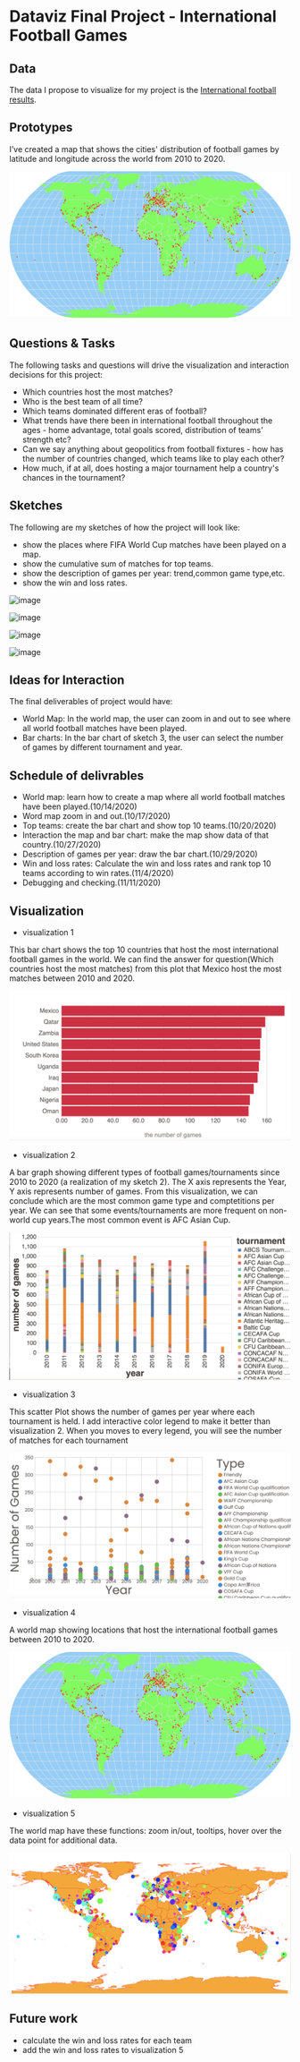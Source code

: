# Dataviz Final Project - International Football Games

## Data

The data I propose to visualize for my project is the [International football results](https://www.kaggle.com/martj42/international-football-results-from-1872-to-2017).


## Prototypes


I’ve created a map that shows the cities' distribution of football games by latitude and longitude across the world from 2010 to 2020. 

[![image](https://github.com/lynz09/dataviz-project/blob/master/image/map1.png)](https://vizhub.com/lynz09/2e0b2da3c6db4d70b40fe91c16a1897c)


## Questions & Tasks

The following tasks and questions will drive the visualization and interaction decisions for this project:

* Which countries host the most matches?
* Who is the best team of all time?
* Which teams dominated different eras of football?
* What trends have there been in international football throughout the ages - home advantage, total goals scored, distribution of teams' strength etc?
* Can we say anything about geopolitics from football fixtures - how has the number of countries changed, which teams like to play each other?
* How much, if at all, does hosting a major tournament help a country's chances in the tournament?

## Sketches

The following are my sketches of how the project will look like:

* show the places where FIFA World Cup matches have been played on a map.
* show the cumulative sum of matches for top teams.
* show the description of games per year: trend,common game type,etc.
* show the win and loss rates.


![image](https://github.com/lynz09/dataviz-project-proposal/blob/master/image/Screen%20Shot%202020-10-07%20at%209.58.01%20PM.png)

![image](https://github.com/lynz09/dataviz-project-proposal/blob/master/image/Screen%20Shot%202020-09-30%20at%2011.44.29%20PM.png)

![image](https://github.com/lynz09/dataviz-project-proposal/blob/master/image/Screen%20Shot%202020-09-30%20at%2011.44.54%20PM.png)

![image](https://github.com/lynz09/dataviz-project-proposal/blob/master/image/Screen%20Shot%202020-09-30%20at%2011.45.00%20PM.png)

## Ideas for Interaction

The final deliverables of project would have:

* World Map: In the world map, the user can zoom in and out to see where all world football matches have been played.
* Bar charts: In the bar chart of sketch 3, the user can select the number of games by different tournament and year.

## Schedule of delivrables

* World map: learn how to create a map where all world football matches have been played.(10/14/2020)
* Word map zoom in and out.(10/17/2020)
* Top teams: create the bar chart and show top 10 teams.(10/20/2020)
* Interaction the map and bar chart: make the map show data of that country.(10/27/2020)
* Description of games per year: draw the bar chart.(10/29/2020)
* Win and loss rates: Calculate the win and loss rates and rank top 10 teams according to win rates.(11/4/2020)
* Debugging and checking.(11/11/2020)

## Visualization

* visualization 1

This bar chart shows the top 10 countries that host the most international football games in the world. We can find the answer for question(Which countries host the most matches) from this plot that Mexico host the most matches between 2010 and 2020.

[![image](https://github.com/lynz09/dataviz-project/blob/master/image/top10.png)](https://vizhub.com/lynz09/3a5b8ffb514d43d085e6253999f9f33f)

* visualization 2

A bar graph showing different types of football games/tournaments since 2010 to 2020 (a realization of my sketch 2). The X axis represents the Year, Y axis represents number of games. From this visualization, we can conclude which are the most common game type and comptetitions per year. We can see that some events/tournaments are more frequent on non-world cup years.The most common event is AFC Asian Cup.

[![image](https://github.com/lynz09/dataviz-project/blob/master/image/tournament.png)](https://vizhub.com/lynz09/fb64231659cb4bce88c56efc6db68b1b)

* visualization 3

This scatter Plot shows the number of games per year where each tournament is held. I add interactive color legend to make it better than visualization 2. When you moves to every legend, you will see the number of matches for each tournament

[![image](https://github.com/lynz09/dataviz-project/blob/master/image/interaction1.png)](https://vizhub.com/lynz09/7db68dc820614051ae5193edef30d93d)

* visualization 4

A world map showing locations that host the international football games between 2010 to 2020.

[![image](https://github.com/lynz09/dataviz-project/blob/master/image/map1.png)](https://vizhub.com/lynz09/2e0b2da3c6db4d70b40fe91c16a1897c)

* visualization 5

The world map have these functions: zoom in/out, tooltips, hover over the data point for additional data. 

[![image](https://github.com/lynz09/dataviz-project/blob/master/image/map2.png)](https://vizhub.com/lynz09/ee5a4a11a34142689716dd8e85d83f60)


## Future work

* calculate the win and loss rates for each team 
* add the win and loss rates to visualization 5



